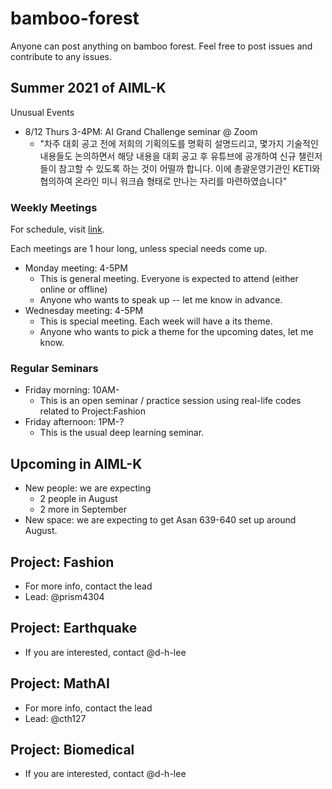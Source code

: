 # bamboo-forest
Anyone can post anything on bamboo forest. 
Feel free to post issues and contribute to any issues.

## Summer 2021 of AIML-K

Unusual Events
- 8/12 Thurs 3-4PM: AI Grand Challenge seminar @ Zoom
  - "차주 대회 공고 전에 저희의 기획의도를 명확히 설명드리고, 몇가지 기술적인 내용들도 논의하면서 해당 내용을 대회 공고 후 유튜브에 공개하여 신규 챌린저들이 참고할 수 있도록 하는 것이 어떨까 합니다. 이에 총괄운영기관인 KETI와 협의하여 온라인 미니 워크숍 형태로 만나는 자리를 마련하였습니다"

### Weekly Meetings 

For schedule, visit [link](/meetings.md). 

Each meetings are 1 hour long, unless special needs come up. 

- Monday meeting: 4-5PM 
	- This is general meeting. Everyone is expected to attend (either online or offline)
	- Anyone who wants to speak up -- let me know in advance.
- Wednesday meeting: 4-5PM
	- This is special meeting. Each week will have a its theme.
	- Anyone who wants to pick a theme for the upcoming dates, let me know.

### Regular Seminars

- Friday morning: 10AM-
	- This is an open seminar / practice session using real-life codes related to Project:Fashion
- Friday afternoon: 1PM-?
	- This is the usual deep learning seminar. 

## Upcoming in AIML-K

- New people: we are expecting 
	- 2 people in August
	- 2 more in September
- New space: we are expecting to get Asan 639-640 set up around August.

## Project: Fashion

- For more info, contact the lead
- Lead: @prism4304

## Project: Earthquake

- If you are interested, contact @d-h-lee

## Project: MathAI

- For more info, contact the lead
- Lead: @cth127

## Project: Biomedical

- If you are interested, contact @d-h-lee
